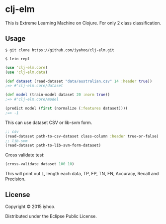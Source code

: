 # clj-elm

This is Extreme Learning Machine on Clojure. For only 2 class classification.  

## Usage

`$ git clone https://github.com/iyahoo/clj-elm.git`

`$ lein repl`

```clojure
(use 'clj-elm.core)  
(use 'clj-elm.data)  

(def dataset (read-dataset "data/australian.csv" 14 :header true))  
;=> #'clj-elm.core/dataset  

(def model (train-model dataset 20 :norm true))  
;=> #'clj-elm.core/model  

(predict model (first (normalize (:features dataset))))  
;=> -1  
```

This can use dataset CSV or lib-svm form.  

```clojure
;; csv  
(read-dataset path-to-csv-dataset class-column :header true-or-false)  
;; lib-svm  
(read-dataset path-to-lib-svm-form-dataset)  
```

Cross validate test:  

```clojure
(cross-validate dataset 100 10)
```

This will print out L, length each data, TP, FP, TN, FN, Accuracy, Recall and Precision.

## License

Copyright © 2015 iyhoo.

Distributed under the Eclipse Public License.
